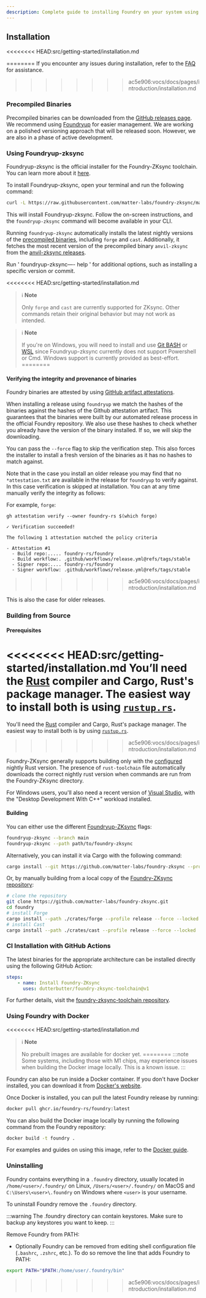 ```yaml
---
description: Complete guide to installing Foundry on your system using Foundryup, precompiled binaries, or building from source.
---
```


## Installation

<<<<<<<< HEAD:src/getting-started/installation.md
<!-- If you encounter any issues during installation, refer to the [FAQ](../faq.md) for assistance. -->
========
If you encounter any issues during installation, refer to the [FAQ](/misc/faq) for assistance.
>>>>>>>> ac5e906:vocs/docs/pages/introduction/installation.md

### Precompiled Binaries

Precompiled binaries can be downloaded from the [GitHub releases page](https://github.com/matter-labs/foundry-zksync/releases). We recommend using [Foundryup](#using-foundryup-zksync) for easier management.
We are working on a polished versioning approach that will be released soon. However, we are also in a phase of active development.

### Using Foundryup-zksync

Foundryup-zksync is the official installer for the Foundry-ZKsync toolchain. You can learn more about it [here](https://github.com/matter-labs/foundry-zksync/blob/main/foundryup-zksync/README.md).

To install Foundryup-zksync, open your terminal and run the following command:

```sh
curl -L https://raw.githubusercontent.com/matter-labs/foundry-zksync/main/install-foundry-zksync | bash
```

This will install Foundryup-zksync. Follow the on-screen instructions, and the `foundryup-zksync` command will become available in your CLI.

Running `foundryup-zksync` automatically installs the latest nightly versions of the [precompiled binaries](#precompiled-binaries), including `forge` and `cast`. Additionally, it fetches the most recent version of the precompiled binary `anvil-zksync` from the [anvil-zksync releases](https://github.com/matter-labs/anvil-zksync/releases).

Run ' foundryup-zksync—- help ' for additional options, such as installing a specific version or commit.

<<<<<<<< HEAD:src/getting-started/installation.md
> ℹ️ **Note**
>
> Only `forge` and `cast` are currently supported for ZKsync. Other commands retain their original behavior but may not work as intended.

> ℹ️ **Note**
>
> If you're on Windows, you will need to install and use [Git BASH](https://gitforwindows.org/) or [WSL](https://learn.microsoft.com/en-us/windows/wsl/install)
> since Foundryup-zksync currently does not support Powershell or Cmd. Windows support is currently provided as best-effort.
========
#### Verifying the integrity and provenance of binaries

Foundry binaries are attested by using [GitHub artifact attestations](https://docs.github.com/en/actions/security-for-github-actions/using-artifact-attestations/using-artifact-attestations-to-establish-provenance-for-builds).

When installing a release using `foundryup` we match the hashes of the binaries against the hashes of the Github attestation artifact. This guarantees that the binaries were built by our automated release process in the official Foundry repository. We also use these hashes to check whether you already have the version of the binary installed. If so, we will skip the downloading.

You can pass the `--force` flag to skip the verification step. This also forces the installer to install a fresh version of the binaries as it has no hashes to match against.

Note that in the case you install an older release you may find that no `*attestation.txt` are available in the release for `foundryup` to verify against. In this case verification is skipped at installation. You can at any time manually verify the integrity as follows:

For example, `forge`:

```shell
gh attestation verify --owner foundry-rs $(which forge)

✓ Verification succeeded!

The following 1 attestation matched the policy criteria

- Attestation #1
  - Build repo:..... foundry-rs/foundry
  - Build workflow:. .github/workflows/release.yml@refs/tags/stable
  - Signer repo:.... foundry-rs/foundry
  - Signer workflow: .github/workflows/release.yml@refs/tags/stable
```
>>>>>>>> ac5e906:vocs/docs/pages/introduction/installation.md

This is also the case for older releases.

### Building from Source

#### Prerequisites

<<<<<<<< HEAD:src/getting-started/installation.md
You’ll need the [Rust](https://rust-lang.org) compiler and Cargo, Rust's package manager. The easiest way to install both is using [`rustup.rs`](https://rustup.rs/).
========
You'll need the [Rust](https://rust-lang.org) compiler and Cargo, Rust's package manager. The easiest way to install both is by using [`rustup.rs`](https://rustup.rs/).
>>>>>>>> ac5e906:vocs/docs/pages/introduction/installation.md

Foundry-ZKsync generally supports building only with the [configured](https://github.com/matter-labs/foundry-zksync/blob/main/rust-toolchain) nightly Rust version.
The presence of `rust-toolchain` file automatically downloads the correct nightly rust version when commands are run from the Foundry-ZKsync directory.

For Windows users, you'll also need a recent version of [Visual Studio](https://visualstudio.microsoft.com/downloads/), with the "Desktop Development With C++" workload installed.

#### Building

You can either use the different [Foundryup-ZKsync](#using-foundryup) flags:

```sh
foundryup-zksync --branch main
foundryup-zksync --path path/to/foundry-zksync
```

Alternatively, you can install it via Cargo with the following command:

```sh
cargo install --git https://github.com/matter-labs/foundry-zksync --profile release --locked forge cast
```

Or, by manually building from a local copy of the [Foundry-ZKsync repository](https://github.com/matter-labs/foundry-zksync):

```sh
# clone the repository
git clone https://github.com/matter-labs/foundry-zksync.git
cd foundry
# install Forge
cargo install --path ./crates/forge --profile release --force --locked
# install Cast
cargo install --path ./crates/cast --profile release --force --locked
```

### CI Installation with GitHub Actions

The latest binaries for the appropriate architecture can be installed directly using the following GitHub Action:

```yaml
steps:
    - name: Install Foundry-ZKsync
      uses: dutterbutter/foundry-zksync-toolchain@v1
```

For further details, visit the [foundry-zksync-toolchain repository](https://github.com/dutterbutter/foundry-zksync-toolchain).

### Using Foundry with Docker

<<<<<<<< HEAD:src/getting-started/installation.md
> ℹ️ **Note**
>
> No prebuilt images are available for docker yet.
========
:::note
Some systems, including those with M1 chips, may experience issues when building the Docker image locally. This is a known issue.
:::

Foundry can also be run inside a Docker container. If you don't have Docker installed, you can download it from [Docker's website](https://docs.docker.com/get-docker/).

Once Docker is installed, you can pull the latest Foundry release by running:

```sh
docker pull ghcr.io/foundry-rs/foundry:latest
```

You can also build the Docker image locally by running the following command from the Foundry repository:

```sh
docker build -t foundry .
```

For examples and guides on using this image, refer to the [Docker guide](/guides/foundry-in-docker).

### Uninstalling

Foundry contains everything in a `.foundry` directory, usually located in `/home/<user>/.foundry/` on Linux, `/Users/<user>/.foundry/` on MacOS and `C:\Users\<user>\.foundry` on Windows where `<user>` is your username.

To uninstall Foundry remove the `.foundry` directory.

:::warning
The .foundry directory can contain keystores. Make sure to backup any keystores you want to keep.
:::

Remove Foundry from PATH:

- Optionally Foundry can be removed from editing shell configuration file (`.bashrc`, `.zshrc`, etc.). To do so remove the line that adds Foundry to PATH:

```sh
export PATH="$PATH:/home/user/.foundry/bin"
```
>>>>>>>> ac5e906:vocs/docs/pages/introduction/installation.md
